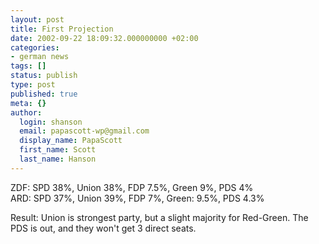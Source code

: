 ```yaml
---
layout: post
title: First Projection
date: 2002-09-22 18:09:32.000000000 +02:00
categories:
- german news
tags: []
status: publish
type: post
published: true
meta: {}
author:
  login: shanson
  email: papascott-wp@gmail.com
  display_name: PapaScott
  first_name: Scott
  last_name: Hanson
---
```

<p>ZDF: SPD 38%, Union 38%, FDP 7.5%, Green 9%, PDS 4%<br />
ARD: SPD 37%, Union 39%, FDP 7%, Green: 9.5%, PDS 4.3%</p>
<p>Result: Union is strongest party, but a slight majority for Red-Green.  The PDS is out, and they won't get 3 direct seats.</p>
